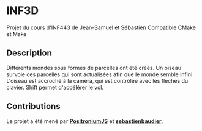# INF3D
Projet du cours d'INF443 de Jean-Samuel et Sébastien
Compatible CMake et Make

## Description

Différents mondes sous formes de parcelles ont été créés.
Un oiseau survole ces parcelles qui sont actualisées afin que le monde semble infini.
L'oiseau est accroché à la caméra, qui est contrôlée avec les flèches du clavier. Shift permet d'accélérer le vol.

## Contributions

Le projet a été mené par [**PositroniumJS**](https://github.com/PositroniumJS) et [**sebastienbaudier**](https://github.com/sebastienbaudier).
